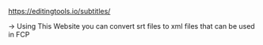 https://editingtools.io/subtitles/

→ Using This Website you can convert srt files to xml files that can be used in FCP